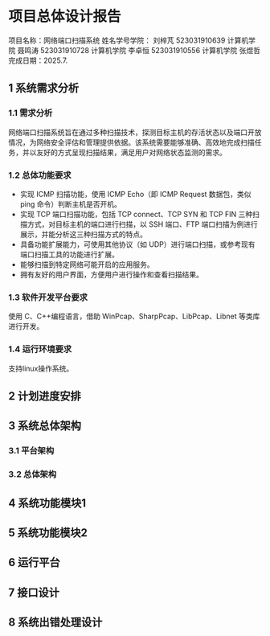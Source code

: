 # 项目总体设计报告
项目名称：网络端口扫描系统
姓名学号学院：
刘梓芃 523031910639 计算机学院
聂鸣涛 523031910728 计算机学院
李卓恒 523031910556 计算机学院
张煜哲
完成日期：2025.7.

## 1 系统需求分析
### 1.1 需求分析
网络端口扫描系统旨在通过多种扫描技术，探测目标主机的存活状态以及端口开放情况，为网络安全评估和管理提供依据。该系统需要能够准确、高效地完成扫描任务，并以友好的方式呈现扫描结果，满足用户对网络状态监测的需求。
### 1.2 总体功能要求
- 实现 ICMP 扫描功能，使用 ICMP Echo（即 ICMP Request 数据包，类似 ping 命令）判断主机是否开机。
- 实现 TCP 端口扫描功能，包括 TCP connect、TCP SYN 和 TCP FIN 三种扫描方式，对目标主机的端口进行扫描，以 SSH 端口、FTP 端口扫描为例进行展示，并能分析这三种扫描方式的特点。
- 具备功能扩展能力，可使用其他协议（如 UDP）进行端口扫描，或参考现有端口扫描工具的功能进行扩展。
- 能够扫描到特定网络可能开启的应用服务。
- 拥有友好的用户界面，方便用户进行操作和查看扫描结果。
### 1.3 软件开发平台要求
使用 C、C++编程语言，借助 WinPcap、SharpPcap、LibPcap、Libnet 等类库进行开发。
### 1.4 运行环境要求
支持linux操作系统。

## 2 计划进度安排

## 3 系统总体架构
### 3.1 平台架构
### 3.2 总体架构

## 4 系统功能模块1

## 5 系统功能模块2

## 6 运行平台
## 7 接口设计
## 8 系统出错处理设计